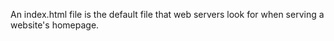 An index.html file is the default file that web servers look for when serving a website's homepage.
